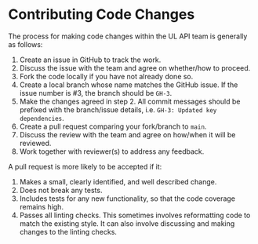 # Contributing Code Changes

The process for making code changes within the UL API team is generally as follows:

1. Create an issue in GitHub to track the work.
2. Discuss the issue with the team and agree on whether/how to proceed.
3. Fork the code locally if you have not already done so.
4. Create a local branch whose name matches the GitHub issue.  If the issue number is #3, the branch should be `GH-3`.
5. Make the changes agreed in step 2.  All commit messages should be prefixed with the branch/issue details, i.e.
   `GH-3: Updated key dependencies`.
6. Create a pull request comparing your fork/branch to `main`.
7. Discuss the review with the team and agree on how/when it will be reviewed.
8. Work together with reviewer(s) to address any feedback.

A pull request is more likely to be accepted if it:

1. Makes a small, clearly identified, and well described change.
2. Does not break any tests.
3. Includes tests for any new functionality, so that the code coverage remains high.
4. Passes all linting checks.  This sometimes involves reformatting code to match the existing style.  It can also
   involve discussing and making changes to the linting checks. 
